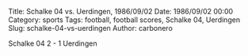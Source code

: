 Title: Schalke 04 vs. Uerdingen, 1986/09/02
Date: 1986/09/02 00:00
Category: sports
Tags: football, football scores, Schalke 04, Uerdingen
Slug: schalke-04-vs-uerdingen
Author: carbonero


Schalke 04 2 - 1 Uerdingen
